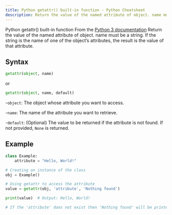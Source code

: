 ```yaml
---
title: Python getattr() built-in function - Python Cheatsheet
description: Return the value of the named attribute of object. name must be a string. If the string is the name of one of the object’s attributes, the result is the value of that attribute.
---
```


<base-title :title="frontmatter.title" :description="frontmatter.description">
Python getattr() built-in function
</base-title>

<base-disclaimer>
  <base-disclaimer-title>
    From the <a target="_blank" href="https://docs.python.org/3/library/functions.html#getattr">Python 3 documentation</a>
  </base-disclaimer-title>
  <base-disclaimer-content>
   Return the value of the named attribute of object. name must be a string. If the string is the name of one of the object’s attributes, the result is the value of that attribute.
  </base-disclaimer-content>
</base-disclaimer>

## Syntax

```python
getattr(object, name)
```
or
```python
getattr(object, name, default)
```
-`object`: The object whose attribute you want to access.

-`name`: The name of the attribute you want to retrieve.

-`default`: (Optional) The value to be returned if the attribute is not found. If not provided, `None` is returned.

## Example

```python
class Example:
    attribute = "Hello, World!"

# Creating an instance of the class
obj = Example()

# Using getattr to access the attribute
value = getattr(obj, 'attribute', 'Nothing found')

print(value)  # Output: Hello, World!

# If the 'attribute' does not exist then 'Nothing found' will be printed.
```


